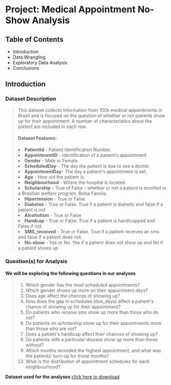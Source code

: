 # Project: Medical Appointment No-Show Analysis

## Table of Contents
<ul>
<li>Introduction</li>
<li>Data Wrangling</li>
<li>Exploratory Data Analysis</li>
<li>Conclusions</li>
</ul>


## Introduction

### Dataset Description 

>This dataset collects information from 100k medical appointments in Brazil and is focused on the question of whether or not patients show up for their appointment. A number of characteristics about the patient are included in each row.
    <h4>Dataset Features:</h4>
    <li><b>PatientId</b> - Patient Identification Number.</li>
    <li><b>AppointmentID</b> - Identification of a patient's appointment</li>
    <li><b>Gender</b> - Male or Female.</li>
    <li><b>ScheduledDay</b> - The day the patient is due to see a doctor.</li>
    <li><b>AppointmentDay</b>- The day a patient's appointment is set.</li>
    <li><b>Age</b> - How old the patient is.</li>
    <li><b>Neighbourhood</b> - Where the hospital is located.</li>
    <li><b>Scholarship</b> - True of False - whether or not a patient is enrolled in a Brasilian welfare program, Bolsa Familia. </li>
    <li><b>Hipertension</b> - True or False</li>
    <li><b>Diabetes</b> - True or False. True if a patient is diabetic and false if a patient is not</li>
    <li><b>Alcoholism</b> - True or False</li>
    <li><b>Handcap</b> - True or False. True if a patient is handicapped and False if not.</li>
    <li><b>SMS_received</b> - True or False. True if a patient receives an sms and false if a patient does not.</li>
    <li><b>No-show</b> - Yes or No. Yes if a patient does not show up and No if a patient shows up</li>


### Question(s) for Analysis
<h4> We will be exploring the following questions in our analyses</h4>

>1. Which gender has the most scheduled appointments? 
>2. Which gender shows up more on their appointment days?
>3. Does age affect the chances of showing up?
>4. How does the gap in schedules (due_days) affect a patient's chance of showing up for their appointment?
>5. Do patients who receive sms show up more than those who do not?
>6. Do patients on scholarship show up for their appointments more than those who are not?
>7. Does a patient's handicap affect their chances of showing up?
>8. Do patients with a particular disease show up more than those without?
>9. Which months recorded the highest appointment, and what was the patients' turn-up for those months?
>10. What is the distribution of appointment schedules for each neighbourhood?


**Dataset used for the analyses** <a href="https://d17h27t6h515a5.cloudfront.net/topher/2017/October/59dd2e9a_noshowappointments-kagglev2-may-2016/noshowappointments-kagglev2-may-2016.csv"> click here to download </a>
